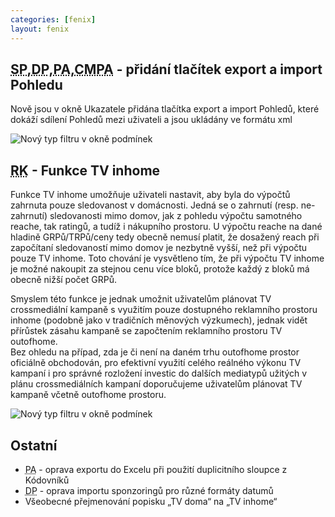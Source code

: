 ```yaml
---
categories: [fenix]
layout: fenix
---
```

## <abbr title="Strategický plán">SP</abbr>,<abbr title="Detailní plán">DP</abbr>,<abbr title="Postanalýza">PA</abbr>,<abbr title="Crosmedialní Postanalýza v Admeter datech">CMPA</abbr> - přidání tlačítek export a import Pohledu
Nově jsou v okně Ukazatele přidána tlačítka export a import Pohledů, které dokáží sdílení Pohledů mezi uživateli a jsou ukládány ve formátu xml

![Nový typ filtru v okně podmínek]({{site.url}}/data/fen-5899.jpg)

## <abbr title="Reachové křivky">RK</abbr> - Funkce TV inhome
<p>Funkce TV inhome umožňuje uživateli nastavit, aby byla do výpočtů zahrnuta pouze sledovanost v domácnosti. Jedná se o zahrnutí (resp. ne-zahrnutí) sledovanosti mimo domov, jak z pohledu výpočtu samotného reache, tak ratingů, a tudíž i nákupního prostoru. U výpočtu reache na dané hladině GRPů/TRPů/ceny tedy obecně nemusí platit, že dosažený reach při započítaní sledovaností mimo domov je nezbytně vyšší, než při výpočtu pouze TV inhome. Toto chování je vysvětleno tím, že při výpočtu TV inhome je možné nakoupit za stejnou cenu více bloků, protože každý z bloků má obecně nižší počet GRPů.</p>
<p>Smyslem této funkce je jednak umožnit uživatelům plánovat TV crossmediální kampaně s využitím pouze dostupného reklamního prostoru inhome (podobně jako v tradičních měnových výzkumech), jednak vidět přírůstek zásahu kampaně se započtením reklamního prostoru TV outofhome.<br/>
Bez ohledu na případ, zda je či není na daném trhu outofhome prostor oficiálně obchodován, pro efektivní využití celého reálného výkonu TV kampaní i pro správné rozložení investic do dalších mediatypů užitých v plánu crossmediálních kampaní doporučujeme uživatelům plánovat TV kampaně včetně outofhome prostoru.</p>

![Nový typ filtru v okně podmínek]({{site.url}}/data/fen-6317_TV_inhome.jpg)

## Ostatní
<ul><li><abbr title="Postanalýza">PA</abbr> -  oprava exportu do Excelu při použití duplicitního sloupce z Kódovníků</li>
<li><abbr title="Detailní plán">DP</abbr> -  oprava importu sponzoringů pro různé formáty datumů</li>
<li>Všeobecné přejmenování popisku „TV doma“ na „TV inhome“</li></ul>




